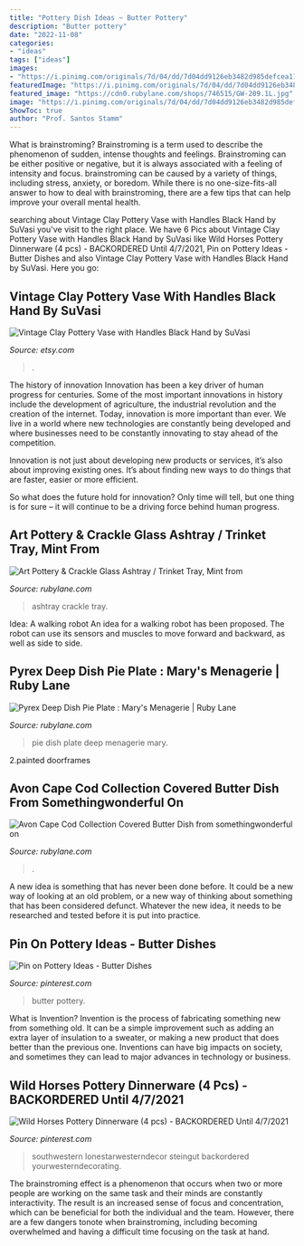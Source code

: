 ```yaml
---
title: "Pottery Dish Ideas ~ Butter Pottery"
description: "Butter pottery"
date: "2022-11-08"
categories:
- "ideas"
tags: ["ideas"]
images:
- "https://i.pinimg.com/originals/7d/04/dd/7d04dd9126eb3482d985defcea11fab7.jpg"
featuredImage: "https://i.pinimg.com/originals/7d/04/dd/7d04dd9126eb3482d985defcea11fab7.jpg"
featured_image: "https://cdn0.rubylane.com/shops/746515/GW-209.1L.jpg"
image: "https://i.pinimg.com/originals/7d/04/dd/7d04dd9126eb3482d985defcea11fab7.jpg"
ShowToc: true
author: "Prof. Santos Stamm"
---
```



What is brainstroming?
Brainstroming is a term used to describe the phenomenon of sudden, intense thoughts and feelings. Brainstroming can be either positive or negative, but it is always associated with a feeling of intensity and focus. brainstroming can be caused by a variety of things, including stress, anxiety, or boredom. While there is no one-size-fits-all answer to how to deal with brainstroming, there are a few tips that can help improve your overall mental health.

	

		
searching about Vintage Clay Pottery Vase with Handles Black Hand by SuVasi you've visit to the right place. We have 6 Pics about Vintage Clay Pottery Vase with Handles Black Hand by SuVasi like Wild Horses Pottery Dinnerware (4 pcs) - BACKORDERED Until 4/7/2021, Pin on Pottery Ideas - Butter Dishes and also Vintage Clay Pottery Vase with Handles Black Hand by SuVasi. Here you go:
		
    
## Vintage Clay Pottery Vase With Handles Black Hand By SuVasi

<img loading=lazy src="https://img0.etsystatic.com/000/0/5890381/il_fullxfull.341951496.jpg" onerror="this.onerror=null;this.src='https://tse1.mm.bing.net/th?id=OIP.GaCdr6m5ufFUOPZhufgnBwHaKg&amp;pid=15.1';" alt="Vintage Clay Pottery Vase with Handles Black Hand by SuVasi">

_Source: etsy.com_

>. 

	

The history of innovation
Innovation has been a key driver of human progress for centuries. Some of the most important innovations in history include the development of agriculture, the industrial revolution and the creation of the internet.
Today, innovation is more important than ever. We live in a world where new technologies are constantly being developed and where businesses need to be constantly innovating to stay ahead of the competition.

Innovation is not just about developing new products or services, it’s also about improving existing ones. It’s about finding new ways to do things that are faster, easier or more efficient.

So what does the future hold for innovation? Only time will tell, but one thing is for sure – it will continue to be a driving force behind human progress.

    
## Art Pottery &amp; Crackle Glass Ashtray / Trinket Tray, Mint From

<img loading=lazy src="https://cdn0.rubylane.com/shops/632271/009617.2L.jpg?12" onerror="this.onerror=null;this.src='https://tse4.mm.bing.net/th?id=OIP.EGpIUqoXRtqNqZAyN5oi6QD8D3&amp;pid=15.1';" alt="Art Pottery &amp; Crackle Glass Ashtray / Trinket Tray, Mint from">

_Source: rubylane.com_

>ashtray crackle tray. 

	

Idea: A walking robot
An idea for a walking robot has been proposed. The robot can use its sensors and muscles to move forward and backward, as well as side to side.

    
## Pyrex Deep Dish Pie Plate : Mary&#039;s Menagerie | Ruby Lane

<img loading=lazy src="https://cdn0.rubylane.com/_pod/item/439016/MM1563/Pyrex7878-Deep-Dish-Pie-Plate-full-2o-2048-893-f.jpg" onerror="this.onerror=null;this.src='https://tse3.mm.bing.net/th?id=OIP.1SunlJ04RZjpsRx9NXlgWAHaFj&amp;pid=15.1';" alt="Pyrex Deep Dish Pie Plate : Mary&#039;s Menagerie | Ruby Lane">

_Source: rubylane.com_

>pie dish plate deep menagerie mary. 

	

2.painted doorframes

    
## Avon Cape Cod Collection Covered Butter Dish From Somethingwonderful On

<img loading=lazy src="https://cdn0.rubylane.com/shops/746515/GW-209.1L.jpg" onerror="this.onerror=null;this.src='https://tse2.mm.bing.net/th?id=OIP.gmYc-yQJ5sMKKoz_T-BmwwHaFj&amp;pid=15.1';" alt="Avon Cape Cod Collection Covered Butter Dish from somethingwonderful on">

_Source: rubylane.com_

>. 

	

A new idea is something that has never been done before. It could be a new way of looking at an old problem, or a new way of thinking about something that has been considered defunct. Whatever the new idea, it needs to be researched and tested before it is put into practice.

    
## Pin On Pottery Ideas - Butter Dishes

<img loading=lazy src="https://i.pinimg.com/736x/de/32/85/de32855174a8004eed9ada6c8da9f2ea.jpg" onerror="this.onerror=null;this.src='https://tse1.mm.bing.net/th?id=OIP.BkCPMU6BCsEQOLfk331xiQHaD0&amp;pid=15.1';" alt="Pin on Pottery Ideas - Butter Dishes">

_Source: pinterest.com_

>butter pottery. 

	

What is Invention?
Invention is the process of fabricating something new from something old. It can be a simple improvement such as adding an extra layer of insulation to a sweater, or making a new product that does better than the previous one. Inventions can have big impacts on society, and sometimes they can lead to major advances in technology or business.

    
## Wild Horses Pottery Dinnerware (4 Pcs) - BACKORDERED Until 4/7/2021

<img loading=lazy src="https://i.pinimg.com/originals/7d/04/dd/7d04dd9126eb3482d985defcea11fab7.jpg" onerror="this.onerror=null;this.src='https://tse2.mm.bing.net/th?id=OIP.pRY7uL8vRFqK6h8K6Fl3fwHaHa&amp;pid=15.1';" alt="Wild Horses Pottery Dinnerware (4 pcs) - BACKORDERED Until 4/7/2021">

_Source: pinterest.com_

>southwestern lonestarwesterndecor steingut backordered yourwesterndecorating. 

	

The brainstroming effect is a phenomenon that occurs when two or more people are working on the same task and their minds are constantly interactivity. The result is an increased sense of focus and concentration, which can be beneficial for both the individual and the team. However, there are a few dangers tonote when brainstroming, including becoming overwhelmed and having a difficult time focusing on the task at hand.

